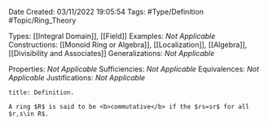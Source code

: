 <div class="topSpace"></div>

Date Created: 03/11/2022 19:05:54
Tags: #Type/Definition #Topic/Ring_Theory

Types: [[Integral Domain]], [[Field]]
Examples: <i>Not Applicable</i>
Constructions: [[Monoid Ring or Algebra]], [[Localization]], [[Algebra]], [[Divisibility and Associates]]
Generalizations: <i>Not Applicable</i>

Properties: <i>Not Applicable</i>
Sufficiencies: <i>Not Applicable</i>
Equivalences: <i>Not Applicable</i>
Justifications: <i>Not Applicable</i>

``` ad-Definition
title: Definition.

A ring $R$ is said to be <b>commutative</b> if the $rs=sr$ for all $r,s\in R$.

```
